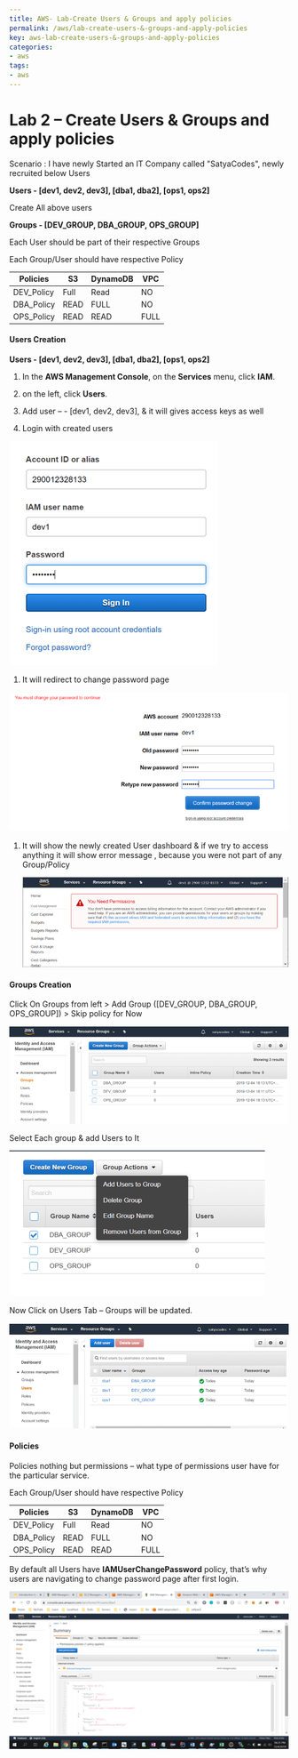 ```yaml
---
title: AWS- Lab-Create Users & Groups and apply policies
permalink: /aws/lab-create-users-&-groups-and-apply-policies
key: aws-lab-create-users-&-groups-and-apply-policies
categories:
- aws
tags:
- aws
---
```




Lab 2 – Create Users & Groups and apply policies
================================================

Scenario : I have newly Started an IT Company called "SatyaCodes", newly
recruited below Users

**Users - [dev1, dev2, dev3], [dba1, dba2], [ops1, ops2]**

Create All above users

**Groups - [DEV_GROUP, DBA_GROUP, OPS_GROUP]**

Each User should be part of their respective Groups

Each Group/User should have respective Policy

| **Policies** | **S3** | **DynamoDB** | **VPC** |
|--------------|--------|--------------|---------|
| DEV_Policy   | Full   | Read         | NO      |
| DBA_Policy   | READ   | FULL         | NO      |
| OPS_Policy   | READ   | READ         | FULL    |

#### Users Creation

**Users - [dev1, dev2, dev3], [dba1, dba2], [ops1, ops2]**

1.  In the **AWS Management Console**, on the **Services** menu, click **IAM**.

2.  on the left, click **Users**.

3.  Add user – - [dev1, dev2, dev3], & it will gives access keys as well

4.  Login with created users

![](media/d72613272b94cafbd30e28e971aa9d01.png)

1.  It will redirect to change password page

![](media/e967fe45da0ea4a33880ca8f94c2f8c6.png)

1.  It will show the newly created User dashboard & if we try to access anything
    it will show error message , because you were not part of any Group/Policy

    ![](media/8095592eade536311b034d79954871da.png)

#### Groups Creation

Click On Groups from left \> Add Group ([DEV_GROUP, DBA_GROUP, OPS_GROUP]) \>
Skip policy for Now

![](media/2f3564b9f24d50aef1cc3af2c181704d.png)

Select Each group & add Users to It

![](media/e18ac03d7ff35e98d199c2df3003220d.png)

Now Click on Users Tab – Groups will be updated.

![](media/b47a4d6a7e2c0061c1a644387dd6e907.png)

#### Policies

Policies nothing but permissions – what type of permissions user have for the
particular service.

Each Group/User should have respective Policy

| **Policies** | **S3** | **DynamoDB** | **VPC** |
|--------------|--------|--------------|---------|
| DEV_Policy   | Full   | Read         | NO      |
| DBA_Policy   | READ   | FULL         | NO      |
| OPS_Policy   | READ   | READ         | FULL    |

By default all Users have **IAMUserChangePassword** policy, that’s why users are
navigating to change password page after first login.

![](media/31b6aa766d7f4428a1a6ef76991de37b.png)
